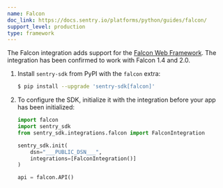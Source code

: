 ```yaml
---
name: Falcon
doc_link: https://docs.sentry.io/platforms/python/guides/falcon/
support_level: production
type: framework
---
```


The Falcon integration adds support for the [Falcon Web Framework](https://falconframework.org/).
The integration has been confirmed to work with Falcon 1.4 and 2.0.

1. Install `sentry-sdk` from PyPI with the `falcon` extra:

   ```bash
   $ pip install --upgrade 'sentry-sdk[falcon]'
   ```

2. To configure the SDK, initialize it with the integration before your app has been initialized:

   ```python
   import falcon
   import sentry_sdk
   from sentry_sdk.integrations.falcon import FalconIntegration

   sentry_sdk.init(
       dsn="___PUBLIC_DSN___",
       integrations=[FalconIntegration()]
   )

   api = falcon.API()
   ```

<!-- TODO-ADD-VERIFICATION-EXAMPLE -->
